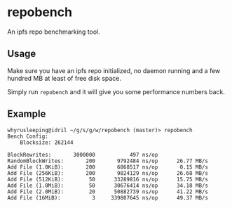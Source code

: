 # repobench

An ipfs repo benchmarking tool.

## Usage

Make sure you have an ipfs repo initialized, no daemon running and a few hundred MB at least of free disk space.

Simply run `repobench` and it will give you some performance numbers back.

## Example

```
whyrusleeping@idril ~/g/s/g/w/repobench (master)> repobench 
Bench Config:
	Blocksize: 262144

BlockRewrites:		 3000000	       497 ns/op
RandomBlockWrites:	     200	   9792484 ns/op	  26.77 MB/s
Add File (1.0KiB):	     200	   6868517 ns/op	   0.15 MB/s
Add File (256KiB):	     200	   9824129 ns/op	  26.68 MB/s
Add File (512KiB):	      50	  33289816 ns/op	  15.75 MB/s
Add File (1.0MiB):	      50	  30676414 ns/op	  34.18 MB/s
Add File (2.0MiB):	      20	  50882739 ns/op	  41.22 MB/s
Add File (16MiB):	       3	 339807645 ns/op	  49.37 MB/s
```
